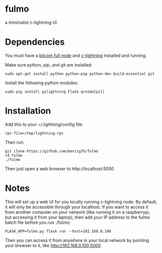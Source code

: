 # fulmo
a minimalist c-lightning UI

Dependencies
============

You must have a [bitcoin full node](https://github.com/bitcoin/bitcoin) and [c-lightning](https://github.com/ElementsProject/lightning) installed and running.

Make sure python, pip, and git are installed:

```shell
sudo apt-get install python python-pip python-dev build-essential git
```

Install the following python modules:
```shell
sudo pip install pylightning Flask qrcode[pil]
```

Installation
============

Add this to your ~/.lightning/config file:
```shell
rpc-file=/tmp/lightning-rpc
```

Then run:

```shell
git clone https://github.com/marzig76/fulmo
cd fulmo
./fulmo
```

Then just open a web browser to http://localhost:5000

Notes
============
This will set up a web UI for you locally running c-lightning node.  By default, it will only be accessible through your localhost.  If you want to access it from another computer on your network (like running it on a raspberrypi, but accessing it from your laptop), then add your IP address to the fulmo batch file before you run ./fulmo:

```script
FLASK_APP=fulmo.py flask run --host=192.168.0.100
```

Then you can access it from anywhere in your local network by pointing your browser to it, like http://192.168.0.100:5000
